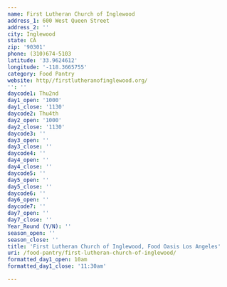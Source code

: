 ```yaml
---
name: First Lutheran Church of Inglewood
address_1: 600 West Queen Street
address_2: ''
city: Inglewood
state: CA
zip: '90301'
phone: (310)674-5103
latitude: '33.9624612'
longitude: '-118.3665755'
category: Food Pantry
website: http//firstlutheranofinglewood.org/
'': ''
daycode1: Thu2nd
day1_open: '1000'
day1_close: '1130'
daycode2: Thu4th
day2_open: '1000'
day2_close: '1130'
daycode3: ''
day3_open: ''
day3_close: ''
daycode4: ''
day4_open: ''
day4_close: ''
daycode5: ''
day5_open: ''
day5_close: ''
daycode6: ''
day6_open: ''
daycode7: ''
day7_open: ''
day7_close: ''
Year_Round (Y/N): ''
season_open: ''
season_close: ''
title: 'First Lutheran Church of Inglewood, Food Oasis Los Angeles'
uri: /food-pantry/first-lutheran-church-of-inglewood/
formatted_day1_open: 10am
formatted_day1_close: '11:30am'

---
```

